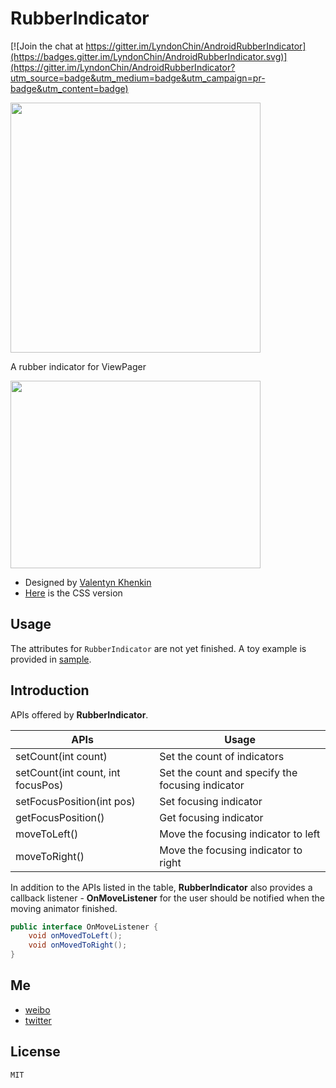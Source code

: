 # RubberIndicator

[![Join the chat at https://gitter.im/LyndonChin/AndroidRubberIndicator](https://badges.gitter.im/LyndonChin/AndroidRubberIndicator.svg)](https://gitter.im/LyndonChin/AndroidRubberIndicator?utm_source=badge&utm_medium=badge&utm_campaign=pr-badge&utm_content=badge)

<img src="https://cdn.nlark.com/yuque/0/2019/png/124977/1559045910714-8948c8b2-2b86-44a3-a600-a4415db3c01f.png" width=400px />

A rubber indicator for ViewPager

<img src="https://cdn.dribbble.com/users/303234/screenshots/2090803/pageindicator.gif" width="400px" height="300px" />

* Designed by [Valentyn Khenkin](https://dribbble.com/shots/2090803-Rubber-Indicator?list=searches&tag=indicator&offset=7)
* [Here](http://codepen.io/machycek/full/eNvyjb/) is the CSS version

## Usage 

The attributes for `RubberIndicator` are not yet finished.
A toy example is provided in [sample](sample/src/main/java/com/liangfeizc/rubberindicator/MainActivity.java).

## Introduction

APIs offered by **RubberIndicator**.

|APIs | Usage|
|---|---|
|setCount(int count)|Set the count of indicators|
|setCount(int count, int focusPos)|Set the count and specify the focusing indicator|
|setFocusPosition(int pos)|Set focusing indicator|
|getFocusPosition()|Get focusing indicator|
|moveToLeft()|Move the focusing indicator to left|
|moveToRight()|Move the focusing indicator to right|

In addition to the APIs listed in the table, **RubberIndicator** also provides a callback listener - **OnMoveListener** for the user should be notified when the moving animator finished.

```java
public interface OnMoveListener {
	void onMovedToLeft();
	void onMovedToRight();
}
```

## Me

* [weibo](http://weibo.com/liangfeizc)
* [twitter](https://twitter.com/JpRyouhi)

## License

    MIT

